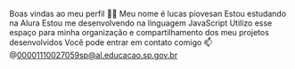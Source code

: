 Boas vindas ao meu perfil 💙💙
Meu nome é lucas piovesan
Estou estudando na Alura
Estou me desenvolvendo na linguagem JavaScript
Utilizo esse espaço para minha organização e compartilhamento dos meu projetos desenvolvidos
Você pode entrar em contato comigo 📫
@00001110027059sp@al.educacao.sp.gov.br
